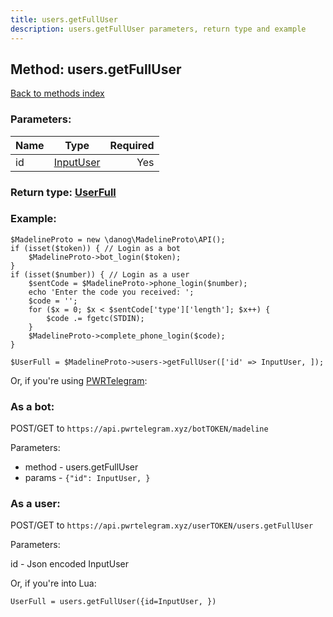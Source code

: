 ```yaml
---
title: users.getFullUser
description: users.getFullUser parameters, return type and example
---
```

## Method: users.getFullUser  
[Back to methods index](index.md)


### Parameters:

| Name     |    Type       | Required |
|----------|:-------------:|---------:|
|id|[InputUser](../types/InputUser.md) | Yes|


### Return type: [UserFull](../types/UserFull.md)

### Example:


```
$MadelineProto = new \danog\MadelineProto\API();
if (isset($token)) { // Login as a bot
    $MadelineProto->bot_login($token);
}
if (isset($number)) { // Login as a user
    $sentCode = $MadelineProto->phone_login($number);
    echo 'Enter the code you received: ';
    $code = '';
    for ($x = 0; $x < $sentCode['type']['length']; $x++) {
        $code .= fgetc(STDIN);
    }
    $MadelineProto->complete_phone_login($code);
}

$UserFull = $MadelineProto->users->getFullUser(['id' => InputUser, ]);
```

Or, if you're using [PWRTelegram](https://pwrtelegram.xyz):

### As a bot:

POST/GET to `https://api.pwrtelegram.xyz/botTOKEN/madeline`

Parameters:

* method - users.getFullUser
* params - `{"id": InputUser, }`



### As a user:

POST/GET to `https://api.pwrtelegram.xyz/userTOKEN/users.getFullUser`

Parameters:

id - Json encoded InputUser



Or, if you're into Lua:

```
UserFull = users.getFullUser({id=InputUser, })
```

